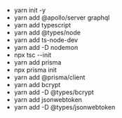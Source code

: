 - yarn init -y
- yarn add @apollo/server graphql
- yarn add typescript
- yarn add @types/node
- yarn add ts-node-dev
- yarn add -D nodemon
- npx tsc --init
- yarn add prisma
- npx prisma init
- yarn add @prisma/client
- yarn add bcrypt
- yarn add -D @types/bcrypt
- yarn add jsonwebtoken
- yarn add -D @types/jsonwebtoken
